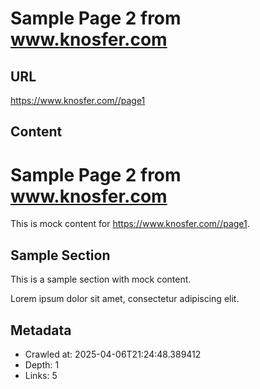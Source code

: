 # Sample Page 2 from www.knosfer.com

## URL
https://www.knosfer.com//page1

## Content
# Sample Page 2 from www.knosfer.com

This is mock content for https://www.knosfer.com//page1.

## Sample Section

This is a sample section with mock content.

Lorem ipsum dolor sit amet, consectetur adipiscing elit.

## Metadata
- Crawled at: 2025-04-06T21:24:48.389412
- Depth: 1
- Links: 5
